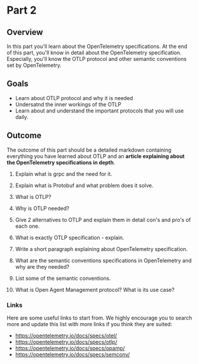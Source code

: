# Part 2

## Overview

In this part you'll learn about the OpenTelemetry specifications.
At the end of this part, you'll know in detail about the OpenTelemetry specification.
Especially, you'll know the OTLP protocol and other semantic conventions set by OpenTelemetry.

## Goals 
  - Learn about OTLP protocol and why it is needed
  - Undersatnd the inner workings of the OTLP 
  - Learn about and understand the important protocols that you will use daily.


## Outcome
The outcome of this part should be a detailed markdown containing everything you have learned about OTLP and an **article explaining about the OpenTelemetry specifications in depth**.


1. Explain what is grpc and the need for it.

2. Explain what is Protobuf and what problem does it solve.

3. What is OTLP?

4. Why is OTLP needed?
5. Give 2 alternatives to OTLP and explain them in detail con's and pro's of each one.
6. What is exactly OTLP specification - explain.
7. Write a short paragraph explaining about OpenTelemetry specification.
8. What are the semantic conventions specifications in OpenTelemetry and why are they needed?
9. List some of the semantic conventions.
10. What is Open Agent Management protocol? What is its use case?

### Links

Here are some useful links to start from. We highly encourage you to search more and update this list with more links if you think they are suited:

* <https://opentelemetry.io/docs/specs/otel/>
* <https://opentelemetry.io/docs/specs/otlp/>
* <https://opentelemetry.io/docs/specs/opamp/>
* <https://opentelemetry.io/docs/specs/semconv/>

